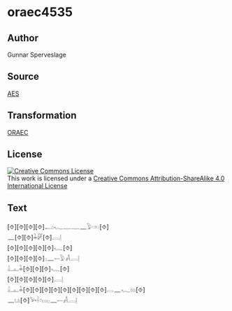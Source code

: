 # oraec4535

## Author

Gunnar Sperveslage

## Source

[AES](https://github.com/simondschweitzer/aes)

## Transformation

[ORAEC](https://oraec.github.io/)

## License

<a rel="license" href="http://creativecommons.org/licenses/by-sa/4.0/"><img alt="Creative Commons License" style="border-width:0" src="https://i.creativecommons.org/l/by-sa/4.0/88x31.png" /></a><br />This work is licensed under a <a rel="license" href="http://creativecommons.org/licenses/by-sa/4.0/">Creative Commons Attribution-ShareAlike 4.0 International License</a>

## Text

[⯑][⯑][⯑][⯑]𓂝𓆑𓊃𓊃𓈖𓅱𓏒[⯑]<br>
𓈖[⯑][⯑]𓇓𓏞[⯑]𓐙𓊤<br>
[⯑][⯑][⯑][⯑][⯑]𓆑[⯑]<br>
[⯑][⯑][⯑][⯑]𓊪𓈖𓍿𓅱𓀻𓐙𓊤<br>
𓏙𓊵𓇓[⯑][⯑][⯑]𓆑[⯑]<br>
[⯑][⯑][⯑][⯑][⯑]𓐙𓊤<br>
𓏙𓊵𓇓[⯑][⯑][⯑][⯑][⯑][⯑][⯑][⯑][⯑]𓂋𓈖𓆑𓁶𓏤[⯑]<br>
𓈖𓂓𓏤[⯑]𓅨𓌢𓏌𓏥𓊪𓈖𓍿𓀻𓐙𓊤<br>
